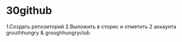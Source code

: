 # 30github
1.Создать репозиторий
2.Выложить в сторис и отметить 2 аккаунта grouthhungry & groughhungryclub



